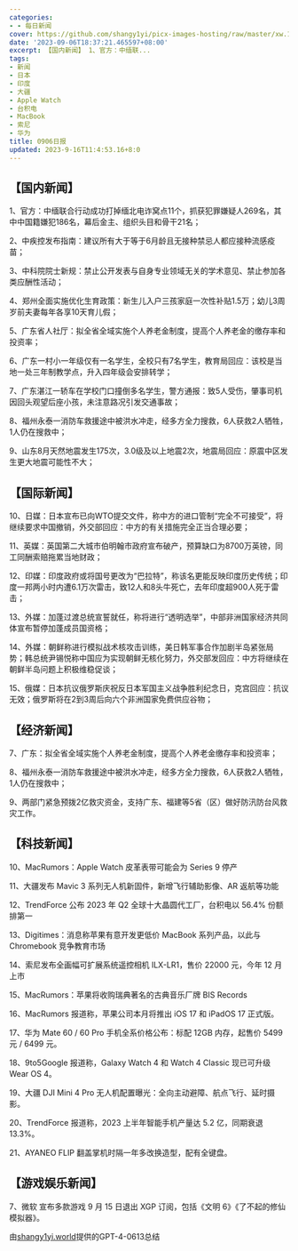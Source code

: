 ```yaml
---
categories:
- - 每日新闻
cover: https://github.com/shangy1yi/picx-images-hosting/raw/master/xw.1a15yyeng45c.webp
date: '2023-09-06T18:37:21.465597+08:00'
excerpt: 【国内新闻】 1、官方：中缅联...
tags:
- 新闻
- 日本
- 印度
- 大疆
- Apple Watch
- 台积电
- MacBook
- 索尼
- 华为
title: 0906日报
updated: 2023-9-16T11:4:53.16+8:0
---
```

## 【国内新闻】

1、官方：中缅联合行动成功打掉缅北电诈窝点11个，抓获犯罪嫌疑人269名，其中中国籍嫌犯186名，幕后金主、组织头目和骨干21名；

2、中疾控发布指南：建议所有大于等于6月龄且无接种禁忌人都应接种流感疫苗；

3、中科院院士新规：禁止公开发表与自身专业领域无关的学术意见、禁止参加各类应酬性活动；

4、郑州全面实施优化生育政策：新生儿入户三孩家庭一次性补贴1.5万；幼儿3周岁前夫妻每年各享10天育儿假；

5、广东省人社厅：拟全省全域实施个人养老金制度，提高个人养老金的缴存率和投资率；

6、广东一村小一年级仅有一名学生，全校只有7名学生，教育局回应：该校是当地一处三年制教学点，升入四年级会安排转学；

7、广东湛江一轿车在学校门口撞倒多名学生，警方通报：致5人受伤，肇事司机因回头观望后座小孩，未注意路况引发交通事故；

8、福州永泰一消防车救援途中被洪水冲走，经多方全力搜救，6人获救2人牺牲，1人仍在搜救中；

9、山东8月天然地震发生175次，3.0级及以上地震2次，地震局回应：原震中区发生更大地震可能性不大；

## 【国际新闻】

10、日媒：日本宣布已向WTO提交文件，称中方的进口管制“完全不可接受”，将继续要求中国撤销，外交部回应：中方的有关措施完全正当合理必要；

11、英媒：英国第二大城市伯明翰市政府宣布破产，预算缺口为8700万英镑，同工同酬索赔拖累当地财政；

12、印媒：印度政府或将国号更改为“巴拉特”，称该名更能反映印度历史传统；印度一邦两小时内遭6.1万次雷击，致12人和8头牛死亡，去年印度超900人死于雷击；

13、外媒：加蓬过渡总统宣誓就任，称将进行“透明选举”，中部非洲国家经济共同体宣布暂停加蓬成员国资格；

14、外媒：朝鲜称进行模拟战术核攻击训练，美日韩军事合作加剧半岛紧张局势；韩总统尹锡悦称中国应为实现朝鲜无核化努力，外交部发回应：中方将继续在朝鲜半岛问题上积极维稳促谈；

15、俄媒：日本抗议俄罗斯庆祝反日本军国主义战争胜利纪念日，克宫回应：抗议无效；俄罗斯将在2到3周后向六个非洲国家免费供应谷物；

## 【经济新闻】

7、广东：拟全省全域实施个人养老金制度，提高个人养老金缴存率和投资率；

8、福州永泰一消防车救援途中被洪水冲走，经多方全力搜救，6人获救2人牺牲，1人仍在搜救中；

9、两部门紧急预拨2亿救灾资金，支持广东、福建等5省（区）做好防汛防台风救灾工作。

## 【科技新闻】

10、MacRumors：Apple Watch 皮革表带可能会为 Series 9 停产

11、大疆发布 Mavic 3 系列无人机新固件，新增飞行辅助影像、AR 返航等功能

12、TrendForce 公布 2023 年 Q2 全球十大晶圆代工厂，台积电以 56.4% 份额排第一

13、Digitimes：消息称苹果有意开发更低价 MacBook 系列产品，以此与 Chromebook 竞争教育市场

14、索尼发布全画幅可扩展系统遥控相机 ILX-LR1，售价 22000 元，今年 12 月上市

15、MacRumors：苹果将收购瑞典著名的古典音乐厂牌 BIS Records

16、MacRumors 报道称，苹果公司本月将推出 iOS 17 和 iPadOS 17 正式版。

17、华为 Mate 60 / 60 Pro 手机全系价格公布：标配 12GB 内存，起售价 5499 元 / 6499 元。

18、9to5Google 报道称，Galaxy Watch 4 和 Watch 4 Classic 现已可升级 Wear OS 4。

19、大疆 DJI Mini 4 Pro 无人机配置曝光：全向主动避障、航点飞行、延时摄影。

20、TrendForce 报道称，2023 上半年智能手机产量达 5.2 亿，同期衰退 13.3%。

21、AYANEO FLIP 翻盖掌机时隔一年多改换造型，配有全键盘。

## 【游戏娱乐新闻】

7、微软 宣布多款游戏 9 月 15 日退出 XGP 订阅，包括《文明 6》《了不起的修仙模拟器》。

由[shangy1yi.world](https://shangy1yi.world)提供的GPT-4-0613总结
